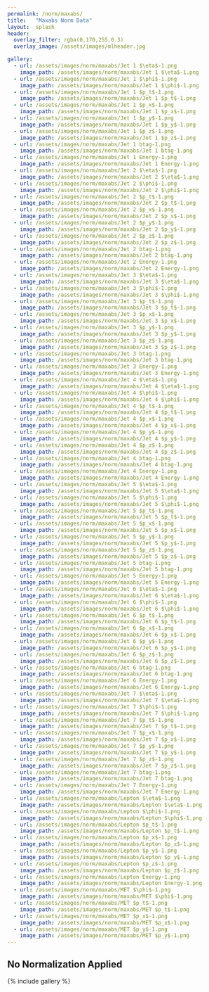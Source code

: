 ```yaml
---
permalink: /norm/maxabs/
title:   "Maxabs Norm Data"
layout:  splash
header:
  overlay_filter: rgba(0,170,255,0.3)
  overlay_image: /assets/images/mlheader.jpg

gallery:
  - url: /assets/images/norm/maxabs/Jet 1 $\eta$-1.png
    image_path: /assets/images/norm/maxabs/Jet 1 $\eta$-1.png
  - url: /assets/images/norm/maxabs/Jet 1 $\phi$-1.png
    image_path: /assets/images/norm/maxabs/Jet 1 $\phi$-1.png
  - url: /assets/images/norm/maxabs/Jet 1 $p_t$-1.png
    image_path: /assets/images/norm/maxabs/Jet 1 $p_t$-1.png
  - url: /assets/images/norm/maxabs/Jet 1 $p_x$-1.png
    image_path: /assets/images/norm/maxabs/Jet 1 $p_x$-1.png
  - url: /assets/images/norm/maxabs/Jet 1 $p_y$-1.png
    image_path: /assets/images/norm/maxabs/Jet 1 $p_y$-1.png
  - url: /assets/images/norm/maxabs/Jet 1 $p_z$-1.png
    image_path: /assets/images/norm/maxabs/Jet 1 $p_z$-1.png
  - url: /assets/images/norm/maxabs/Jet 1 btag-1.png
    image_path: /assets/images/norm/maxabs/Jet 1 btag-1.png
  - url: /assets/images/norm/maxabs/Jet 1 Energy-1.png
    image_path: /assets/images/norm/maxabs/Jet 1 Energy-1.png
  - url: /assets/images/norm/maxabs/Jet 2 $\eta$-1.png
    image_path: /assets/images/norm/maxabs/Jet 2 $\eta$-1.png
  - url: /assets/images/norm/maxabs/Jet 2 $\phi$-1.png
    image_path: /assets/images/norm/maxabs/Jet 2 $\phi$-1.png
  - url: /assets/images/norm/maxabs/Jet 2 $p_t$-1.png
    image_path: /assets/images/norm/maxabs/Jet 2 $p_t$-1.png
  - url: /assets/images/norm/maxabs/Jet 2 $p_x$-1.png
    image_path: /assets/images/norm/maxabs/Jet 2 $p_x$-1.png
  - url: /assets/images/norm/maxabs/Jet 2 $p_y$-1.png
    image_path: /assets/images/norm/maxabs/Jet 2 $p_y$-1.png
  - url: /assets/images/norm/maxabs/Jet 2 $p_z$-1.png
    image_path: /assets/images/norm/maxabs/Jet 2 $p_z$-1.png
  - url: /assets/images/norm/maxabs/Jet 2 btag-1.png
    image_path: /assets/images/norm/maxabs/Jet 2 btag-1.png
  - url: /assets/images/norm/maxabs/Jet 2 Energy-1.png
    image_path: /assets/images/norm/maxabs/Jet 2 Energy-1.png
  - url: /assets/images/norm/maxabs/Jet 3 $\eta$-1.png
    image_path: /assets/images/norm/maxabs/Jet 3 $\eta$-1.png
  - url: /assets/images/norm/maxabs/Jet 3 $\phi$-1.png
    image_path: /assets/images/norm/maxabs/Jet 3 $\phi$-1.png
  - url: /assets/images/norm/maxabs/Jet 3 $p_t$-1.png
    image_path: /assets/images/norm/maxabs/Jet 3 $p_t$-1.png
  - url: /assets/images/norm/maxabs/Jet 3 $p_x$-1.png
    image_path: /assets/images/norm/maxabs/Jet 3 $p_x$-1.png
  - url: /assets/images/norm/maxabs/Jet 3 $p_y$-1.png
    image_path: /assets/images/norm/maxabs/Jet 3 $p_y$-1.png
  - url: /assets/images/norm/maxabs/Jet 3 $p_z$-1.png
    image_path: /assets/images/norm/maxabs/Jet 3 $p_z$-1.png
  - url: /assets/images/norm/maxabs/Jet 3 btag-1.png
    image_path: /assets/images/norm/maxabs/Jet 3 btag-1.png
  - url: /assets/images/norm/maxabs/Jet 3 Energy-1.png
    image_path: /assets/images/norm/maxabs/Jet 3 Energy-1.png
  - url: /assets/images/norm/maxabs/Jet 4 $\eta$-1.png
    image_path: /assets/images/norm/maxabs/Jet 4 $\eta$-1.png
  - url: /assets/images/norm/maxabs/Jet 4 $\phi$-1.png
    image_path: /assets/images/norm/maxabs/Jet 4 $\phi$-1.png
  - url: /assets/images/norm/maxabs/Jet 4 $p_t$-1.png
    image_path: /assets/images/norm/maxabs/Jet 4 $p_t$-1.png
  - url: /assets/images/norm/maxabs/Jet 4 $p_x$-1.png
    image_path: /assets/images/norm/maxabs/Jet 4 $p_x$-1.png
  - url: /assets/images/norm/maxabs/Jet 4 $p_y$-1.png
    image_path: /assets/images/norm/maxabs/Jet 4 $p_y$-1.png
  - url: /assets/images/norm/maxabs/Jet 4 $p_z$-1.png
    image_path: /assets/images/norm/maxabs/Jet 4 $p_z$-1.png
  - url: /assets/images/norm/maxabs/Jet 4 btag-1.png
    image_path: /assets/images/norm/maxabs/Jet 4 btag-1.png
  - url: /assets/images/norm/maxabs/Jet 4 Energy-1.png
    image_path: /assets/images/norm/maxabs/Jet 4 Energy-1.png
  - url: /assets/images/norm/maxabs/Jet 5 $\eta$-1.png
    image_path: /assets/images/norm/maxabs/Jet 5 $\eta$-1.png
  - url: /assets/images/norm/maxabs/Jet 5 $\phi$-1.png
    image_path: /assets/images/norm/maxabs/Jet 5 $\phi$-1.png
  - url: /assets/images/norm/maxabs/Jet 5 $p_t$-1.png
    image_path: /assets/images/norm/maxabs/Jet 5 $p_t$-1.png
  - url: /assets/images/norm/maxabs/Jet 5 $p_x$-1.png
    image_path: /assets/images/norm/maxabs/Jet 5 $p_x$-1.png
  - url: /assets/images/norm/maxabs/Jet 5 $p_y$-1.png
    image_path: /assets/images/norm/maxabs/Jet 5 $p_y$-1.png
  - url: /assets/images/norm/maxabs/Jet 5 $p_z$-1.png
    image_path: /assets/images/norm/maxabs/Jet 5 $p_z$-1.png
  - url: /assets/images/norm/maxabs/Jet 5 btag-1.png
    image_path: /assets/images/norm/maxabs/Jet 5 btag-1.png
  - url: /assets/images/norm/maxabs/Jet 5 Energy-1.png
    image_path: /assets/images/norm/maxabs/Jet 5 Energy-1.png
  - url: /assets/images/norm/maxabs/Jet 6 $\eta$-1.png
    image_path: /assets/images/norm/maxabs/Jet 6 $\eta$-1.png
  - url: /assets/images/norm/maxabs/Jet 6 $\phi$-1.png
    image_path: /assets/images/norm/maxabs/Jet 6 $\phi$-1.png
  - url: /assets/images/norm/maxabs/Jet 6 $p_t$-1.png
    image_path: /assets/images/norm/maxabs/Jet 6 $p_t$-1.png
  - url: /assets/images/norm/maxabs/Jet 6 $p_x$-1.png
    image_path: /assets/images/norm/maxabs/Jet 6 $p_x$-1.png
  - url: /assets/images/norm/maxabs/Jet 6 $p_y$-1.png
    image_path: /assets/images/norm/maxabs/Jet 6 $p_y$-1.png
  - url: /assets/images/norm/maxabs/Jet 6 $p_z$-1.png
    image_path: /assets/images/norm/maxabs/Jet 6 $p_z$-1.png
  - url: /assets/images/norm/maxabs/Jet 6 btag-1.png
    image_path: /assets/images/norm/maxabs/Jet 6 btag-1.png
  - url: /assets/images/norm/maxabs/Jet 6 Energy-1.png
    image_path: /assets/images/norm/maxabs/Jet 6 Energy-1.png
  - url: /assets/images/norm/maxabs/Jet 7 $\eta$-1.png
    image_path: /assets/images/norm/maxabs/Jet 7 $\eta$-1.png
  - url: /assets/images/norm/maxabs/Jet 7 $\phi$-1.png
    image_path: /assets/images/norm/maxabs/Jet 7 $\phi$-1.png
  - url: /assets/images/norm/maxabs/Jet 7 $p_t$-1.png
    image_path: /assets/images/norm/maxabs/Jet 7 $p_t$-1.png
  - url: /assets/images/norm/maxabs/Jet 7 $p_x$-1.png
    image_path: /assets/images/norm/maxabs/Jet 7 $p_x$-1.png
  - url: /assets/images/norm/maxabs/Jet 7 $p_y$-1.png
    image_path: /assets/images/norm/maxabs/Jet 7 $p_y$-1.png
  - url: /assets/images/norm/maxabs/Jet 7 $p_z$-1.png
    image_path: /assets/images/norm/maxabs/Jet 7 $p_z$-1.png
  - url: /assets/images/norm/maxabs/Jet 7 btag-1.png
    image_path: /assets/images/norm/maxabs/Jet 7 btag-1.png
  - url: /assets/images/norm/maxabs/Jet 7 Energy-1.png
    image_path: /assets/images/norm/maxabs/Jet 7 Energy-1.png
  - url: /assets/images/norm/maxabs/Lepton $\eta$-1.png
    image_path: /assets/images/norm/maxabs/Lepton $\eta$-1.png
  - url: /assets/images/norm/maxabs/Lepton $\phi$-1.png
    image_path: /assets/images/norm/maxabs/Lepton $\phi$-1.png
  - url: /assets/images/norm/maxabs/Lepton $p_t$-1.png
    image_path: /assets/images/norm/maxabs/Lepton $p_t$-1.png
  - url: /assets/images/norm/maxabs/Lepton $p_x$-1.png
    image_path: /assets/images/norm/maxabs/Lepton $p_x$-1.png
  - url: /assets/images/norm/maxabs/Lepton $p_y$-1.png
    image_path: /assets/images/norm/maxabs/Lepton $p_y$-1.png
  - url: /assets/images/norm/maxabs/Lepton $p_z$-1.png
    image_path: /assets/images/norm/maxabs/Lepton $p_z$-1.png
  - url: /assets/images/norm/maxabs/Lepton Energy-1.png
    image_path: /assets/images/norm/maxabs/Lepton Energy-1.png
  - url: /assets/images/norm/maxabs/MET $\phi$-1.png
    image_path: /assets/images/norm/maxabs/MET $\phi$-1.png
  - url: /assets/images/norm/maxabs/MET $p_t$-1.png
    image_path: /assets/images/norm/maxabs/MET $p_t$-1.png
  - url: /assets/images/norm/maxabs/MET $p_x$-1.png
    image_path: /assets/images/norm/maxabs/MET $p_x$-1.png
  - url: /assets/images/norm/maxabs/MET $p_y$-1.png
    image_path: /assets/images/norm/maxabs/MET $p_y$-1.png
---
```


## No Normalization Applied
{% include gallery %}
